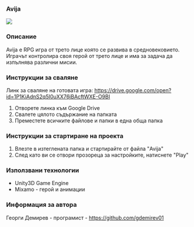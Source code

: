 ### Avija 

![](https://i.imgur.com/ANPKzGy.png)

### Описание 

Avija е RPG игра от трето лице която се развива в средновековието. Играчът контролира своя герой от трето лице и има за задача да изпълнява различни мисии. 

### Инструкции за сваляне

Линк за сваляне на готовата игра: https://drive.google.com/open?id=1P1KiAdnS2q5I0uXX76jBAcftWXE-O9BI

1) Отворете линка към Google Drive
2) Свалете цялото съдържание на папката
3) Преместете всичките файлове и папки в една обща папка

### Инструкции за стартиране на проекта

1) Влезте в изтеглената папка и стартирайте от файла "Avija"
2) След като ви се отвори прозореца за настройките, натиснете "Play"

### Използвани технологии 

* Unity3D Game Engine
* Mixamo - герой и анимации

### Информация за автора

Георги Демирев - програмист - https://github.com/gdemirev01
